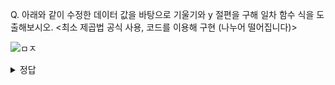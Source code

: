 Q. 아래와 같이 수정한 데이터 값을 바탕으로 기울기와 y 절편을 구해 일차 함수 식을 도출해보시오. <최소 제곱법 공식 사용, 코드를 이용해 구현 (나누어 떨어집니다)>

![ㅁㅈ](https://github.com/sejongsmarcle/2024_Winter_Ai_study/assets/128315452/3029a2eb-f901-47ce-a61e-83edee9db118)

<details>
  <summary> 정답 </summary>
  ![코드임](https://github.com/sejongsmarcle/2024_Winter_Ai_study/assets/128315452/ac243cb6-b77e-4c30-82f5-9c3a8126fa92)

 y = 4.25x + 72.25
</details>
